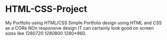 # HTML-CSS-Project
My Portfolio using HTML/CSS
Simple Portfolio design using HTML and CSS as a CORe
NOn responsive design
IT can certainly look good on screen sizes like 1280*720 1280*800 1280*960.
